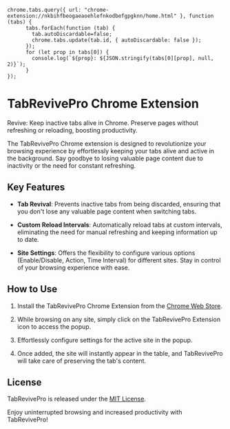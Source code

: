     chrome.tabs.query({ url: "chrome-extension://nkbihfbeogaeaoehlefnkodbefgpgknn/home.html" }, function (tabs) {
          tabs.forEach(function (tab) {
            tab.autoDiscardable=false;
            chrome.tabs.update(tab.id, { autoDiscardable: false });
          });
          for (let prop in tabs[0]) {
            console.log(`${prop}: ${JSON.stringify(tabs[0][prop], null, 2)}`);
          }
    });


# TabRevivePro Chrome Extension

Revive: Keep inactive tabs alive in Chrome. Preserve pages without refreshing or reloading, boosting productivity.

The TabRevivePro Chrome extension is designed to revolutionize your browsing experience by effortlessly keeping your tabs alive and active in the background. Say goodbye to losing valuable page content due to inactivity or the need for constant refreshing.

## Key Features

- **Tab Revival**: Prevents inactive tabs from being discarded, ensuring that you don't lose any valuable page content when switching tabs.

- **Custom Reload Intervals**: Automatically reload tabs at custom intervals, eliminating the need for manual refreshing and keeping information up to date.

- **Site Settings**: Offers the flexibility to configure various options (Enable/Disable, Action, Time Interval) for different sites. Stay in control of your browsing experience with ease.

## How to Use

1. Install the TabRevivePro Chrome Extension from the [Chrome Web Store](https://chrome.google.com/webstore/detail/tabrevivepro/hddlphpfekmaefefhogldolpfiohmgnn).

2. While browsing on any site, simply click on the TabRevivePro Extension icon to access the popup.

3. Effortlessly configure settings for the active site in the popup.

4. Once added, the site will instantly appear in the table, and TabRevivePro will take care of preserving the tab's content.

## License

TabRevivePro is released under the [MIT License](LICENSE).

Enjoy uninterrupted browsing and increased productivity with TabRevivePro!
